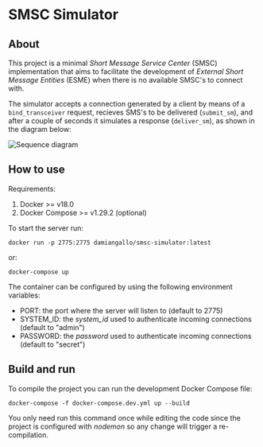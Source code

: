 # SMSC Simulator

## About

This project is a minimal *Short Message Service Center* (SMSC) implementation that aims to facilitate the development  of *External Short Message Entities* (ESME) when there is no available SMSC's to connect with.

The simulator accepts a connection generated by a client by means of a `bind_transceiver` request, recieves SMS's to be delivered (`submit_sm`), and after a couple of seconds it simulates a response (`deliver_sm`), as shown in the diagram below:

![Sequence diagram](http://www.plantuml.com/plantuml/png/hP9VIoin4CNVyodcRb_kBlSsxUt3HK6jVoeMhOhh-v8cqpQOFoMJAFtsfjk2KAIbu3mCx0uvv_o66L8K8IPhsAYUZE3lEHJrfBw6MjjaHFIXE8MgccgdcXY48udw7KDLmM_EQKKHRQCLvt-0ywKW-l0XVvMC2HEXyufouRpnynLGaXA9Pic0I761BcefelQEGQwsxHglmwn3VHUW2KZBJGhfhHLvca5Y8ixX37hjk-RbwRvibVUXKPfQ7HkoMwQ53x6nI2Jcs8eLTsYCBzQ42YbgryPkX59XC-__xmzE_lLo5UKXa2-xumYwtMxEXj8xHP1LCNldVmVj59fsNOVmVbsqWEHJaBY7RUygjsP7mJ4qXD1vrkvjvp1W9hH1nNxuDlg3hVlL-F7czdByK39qYWrpIzPy0W00)

## How to use

Requirements:

1. Docker >= v18.0
2. Docker Compose >= v1.29.2 (optional)

To start the server run:
```
docker run -p 2775:2775 damiangallo/smsc-simulator:latest
```
or:

```
docker-compose up
```

The container can be configured by using the following environment variables:

* PORT: the port where the server will listen to (default to 2775)
* SYSTEM_ID: the *system_id* used to authenticate incoming connections (default to "admin")
* PASSWORD: the *password* used to authenticate incoming connections (default to "secret")

## Build and run

To compile the project you can run the development Docker Compose file:

```
docker-compose -f docker-compose.dev.yml up --build
```

You only need run this command once while editing the code since the project is configured with *nodemon* so any  change will trigger a re-compilation.